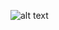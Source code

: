 ![alt text](https://commons.wikimedia.org/wiki/Main_Page#/media/File:Moscow_Metro_Volokolamskaya_asv2018-09.jpg)

